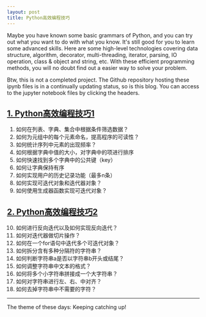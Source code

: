 ```yaml
---
layout: post
title: Python高效编程技巧
---
```


Maybe you have known some basic grammars of Python, and you can try out what you want to do with what you know. It's still good for you to learn some advanced skills. Here are some high-level technologies covering data structure, algorithm, decorator, multi-threading, iterator, parsing, IO operation, class & object and string, etc. With these efficient programming methods, you will no doubt find out a easier way to solve your problem.
<!--more-->


Btw, this is not a completed project. The Github repository hosting these ipynb files is in a continually updating status, so is this blog. You can access to the jupyter notebook files by clicking the headers.

## [1. Python高效编程技巧1](https://github.com/thunderbang/learning-advanced-python/blob/master/python高效编程技巧1.ipynb)

1. 如何在列表、字典、集合中根据条件筛选数据？
2. 如何为元组中的每个元素命名，提高程序的可读性？
3. 如何统计序列中元素的出现频率？
4. 如何根据字典中值的大小，对字典中的项进行排序
5. 如何快速找到多个字典中的公共键（key）
6. 如何让字典保持有序
7. 如何实现用户的历史记录功能（最多n条）
8. 如何实现可迭代对象和迭代器对象？
9. 如何使用生成器函数实现可迭代对象？

## [2. Python高效编程技巧2](https://github.com/thunderbang/learning-advanced-python/blob/master/python高效编程技巧2.ipynb)

10. 如何进行反向迭代以及如何实现反向迭代？
11. 如何对迭代器做切片操作？
12. 如何在一个for语句中迭代多个可迭代对象？
13. 如何拆分含有多种分隔符的字符串？
14. 如何判断字符串a是否以字符串b开头或结尾？
15. 如何调整字符串中文本的格式？
16. 如何将多个小字符串拼接成一个大字符串？
17. 如何对字符串进行左、右、中对齐？
18. 如何去掉字符串中不需要的字符？


---
The theme of these days: Keeping catching up!
